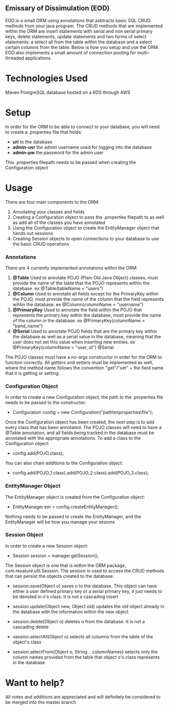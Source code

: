 ## Emissary of Dissimulation (EOD)

EOD is a small ORM using annotations that asbtracts basic SQL CRUD methods from your java program. The CRUD methods that are implemented within
the ORM are insert statements with serial and non serial primary keys, delete statements, update statements and two forms of select statements:
a select all from the table within the database and a select certain columns from the table. Below is how you setup and use the ORM. EOD also
implements a small amount of connection pooling for multi-threaded applications.

# Technologies Used

Maven
PostgreSQL database hosted on a RDS through AWS

# Setup

In order for the ORM to be able to connect to your database, you will need to create a .properties file that holds:

  * **url** to the database
  * **admin-usr** the admin username used for logging into the database
  * **admin-pw** the password for the admin user
  
This .properties filepath needs to be passed when creating the Configuration object

# Usage

There are four main components to the ORM:

  1. Annotating your classes and fields
  2. Creating a Configuration object to pass the .properties filepath to as well as add all of the classes you have annotated
  3. Using the Configuration object to create the EntityManager object that hands out sessions
  4. Creating Session objects to open connections to your database to use the basic CRUD operations
  
### Annotations

There are 4 currently implemented annotations within the ORM:

  1. **@Table** Used to annotate POJO (Plain Old Java Object) classes, must provide the name of the table that the
                POJO represents within the database. ex @Table(tableName = "users")
  2. **@Column** Used to annotate all fields except for the PrimaryKey within the POJO, must provide the name of the
                 column that the field represents wihtin the database. ex @Column(columnName = "username")
  3. **@PrimaryKey** Used to annotate the field within the POJO that represents the primary key within the database,
                     must provide the name of the column in the database. ex @PrimaryKey(columnName = "band_name")
  4. **@Serial** Used to annotate POJO fields that are the primary key within the database as well as a serial value
                 in the database, meaning that the user does not set this value when inserting new entries.
                 ex @PrimaryKey(columnName = "user_id") @Serial
                 
The POJO classes must have a no-args constructor in order for the ORM to function correctly. All getters and setters must be
implemented as well, where the method name follows the convention "get"/"set" + the field name that it is getting or setting.
  
### Configuration Object

In order to create a new Configuration object, the path to the .properties file needs to be passed to the constructor:
  
   * Configuration config = new Configuration("path\to\properties\file");
  
Once the Configuration object has been created, the next step is to add every class that has been annotated. The POJO classes
will need to have a @Table annotation, and all fields being tracked in the database must be annotated with the appropriate
annotations. To add a class to the Configuration object:

  * config.add(POJO.class);
  
You can also chain additions to the Configuration object:

  * config.add(POJO_1.class).add(POJO_2.class).add(POJO_3.class);

### EntityManager Object

The EntityManager object is created from the Configuration object:

  * EntityManager em = config.createEntityManager();

Nothing needs to be passed to create the EntityManager, and the EntityManager will be how you manage your sesions

### Session Object

In order to create a new Session object:

  * Session session = manager.getSession();
  
The Session object is one that is within the ORM package, com.revature.util.Session. The session is used to access the
CRUD methods that can persist the objects created to the database:

  * session.save(Object o) saves o to the database. This object can have either a user defined primary key or a serial
                           primary key, it just needs to be denoted in o's class. It is not a cascading insert
                           
  * session.update(Object new, Object old) updates the old object already in the database with the information within the
                                           new object
                                           
  * session.delete(Object o) deletes o from the database. It is not a cascading delete
  
  * session.selectAll(Object o) selects all columns from the table of the object's class
  
  * session.selectFrom(Object o, String... columnNames) selects only the column names provided from the table that object
                                                        o's class represents in the database

# Want to help?

All notes and additions are appreciated and will definitely be considered to be merged into the master branch
